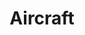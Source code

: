 ---
title: Aircraft
linktitle: Aircraft
description: Planes and other aicraft are one of my favourite subjects. I visited a few airshows and I reach for my camera every time an interesting object flies nearby.
params:
  sort_order: desc

---